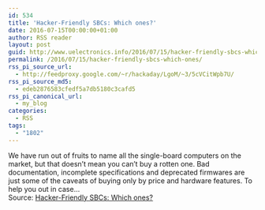 ```yaml
---
id: 534
title: 'Hacker-Friendly SBCs: Which ones?'
date: 2016-07-15T00:00:00+01:00
author: RSS reader
layout: post
guid: http://www.uelectronics.info/2016/07/15/hacker-friendly-sbcs-which-ones/
permalink: /2016/07/15/hacker-friendly-sbcs-which-ones/
rss_pi_source_url:
  - http://feedproxy.google.com/~r/hackaday/LgoM/~3/5cVCitWpb7U/
rss_pi_source_md5:
  - edeb2876583cfedf5a7db5180c3cafd5
rss_pi_canonical_url:
  - my_blog
categories:
  - RSS
tags:
  - "1802"
---
```

We have run out of fruits to name all the single-board computers on the market, but that doesn’t mean you can’t buy a rotten one. Bad documentation, incomplete specifications and deprecated firmwares are just some of the caveats of buying only by price and hardware features. To help you out in case…&#013;  
Source: <a href="http://feedproxy.google.com/~r/hackaday/LgoM/~3/5cVCitWpb7U/" target="_blank">Hacker-Friendly SBCs: Which ones?</a>